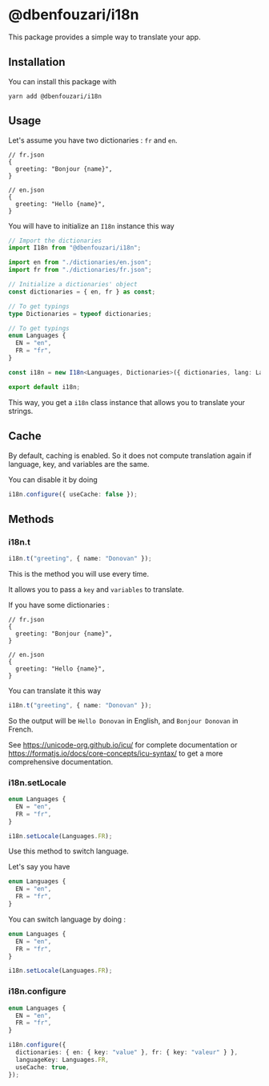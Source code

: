 # @dbenfouzari/i18n

This package provides a simple way to translate your app.

## Installation

You can install this package with

```shell
yarn add @dbenfouzari/i18n
```

## Usage

Let's assume you have two dictionaries : `fr` and `en`.

```json5
// fr.json
{
  greeting: "Bonjour {name}",
}
```

```json5
// en.json
{
  greeting: "Hello {name}",
}
```

You will have to initialize an `I18n` instance this way

```ts
// Import the dictionaries
import I18n from "@dbenfouzari/i18n";

import en from "./dictionaries/en.json";
import fr from "./dictionaries/fr.json";

// Initialize a dictionaries' object
const dictionaries = { en, fr } as const;

// To get typings
type Dictionaries = typeof dictionaries;

// To get typings
enum Languages {
  EN = "en",
  FR = "fr",
}

const i18n = new I18n<Languages, Dictionaries>({ dictionaries, lang: Languages.FR });

export default i18n;
```

This way, you get a `i18n` class instance that allows you to translate your strings.

## Cache

By default, caching is enabled. So it does not compute translation again if language, key, and variables are the same.

You can disable it by doing

```ts
i18n.configure({ useCache: false });
```

## Methods

### i18n.t

```ts
i18n.t("greeting", { name: "Donovan" });
```

This is the method you will use every time.

It allows you to pass a `key` and `variables` to translate.

If you have some dictionaries :

```json5
// fr.json
{
  greeting: "Bonjour {name}",
}
```

```json5
// en.json
{
  greeting: "Hello {name}",
}
```

You can translate it this way

```ts
i18n.t("greeting", { name: "Donovan" });
```

So the output will be `Hello Donovan` in English, and `Bonjour Donovan` in French.

See https://unicode-org.github.io/icu/ for complete documentation or https://formatjs.io/docs/core-concepts/icu-syntax/ to get a more comprehensive documentation.

### i18n.setLocale

```ts
enum Languages {
  EN = "en",
  FR = "fr",
}

i18n.setLocale(Languages.FR);
```

Use this method to switch language.

Let's say you have

```ts
enum Languages {
  EN = "en",
  FR = "fr",
}
```

You can switch language by doing :

```ts
enum Languages {
  EN = "en",
  FR = "fr",
}

i18n.setLocale(Languages.FR);
```

### i18n.configure

```ts
enum Languages {
  EN = "en",
  FR = "fr",
}

i18n.configure({
  dictionaries: { en: { key: "value" }, fr: { key: "valeur" } },
  languageKey: Languages.FR,
  useCache: true,
});
```
